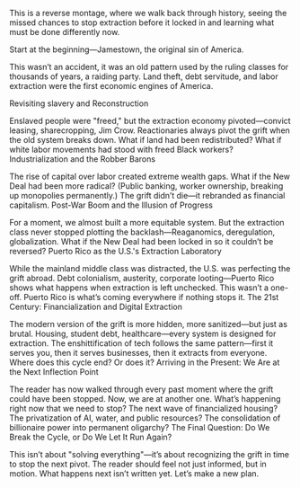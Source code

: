 This is a reverse montage, where we walk back through history, seeing the missed chances to stop extraction before it locked in and learning what must be done differently now.

Start at the beginning—Jamestown, the original sin of America.

This wasn’t an accident, it was an old pattern used by the ruling classes for thousands of years, a raiding party.
Land theft, debt servitude, and labor extraction were the first economic engines of America.

Revisiting slavery and Reconstruction

Enslaved people were "freed," but the extraction economy pivoted—convict leasing, sharecropping, Jim Crow.
Reactionaries always pivot the grift when the old system breaks down.
What if land had been redistributed? What if white labor movements had stood with freed Black workers?
Industrialization and the Robber Barons

The rise of capital over labor created extreme wealth gaps.
What if the New Deal had been more radical? (Public banking, worker ownership, breaking up monopolies permanently.)
The grift didn’t die—it rebranded as financial capitalism.
Post-War Boom and the Illusion of Progress

For a moment, we almost built a more equitable system.
But the extraction class never stopped plotting the backlash—Reaganomics, deregulation, globalization.
What if the New Deal had been locked in so it couldn’t be reversed?
Puerto Rico as the U.S.'s Extraction Laboratory

While the mainland middle class was distracted, the U.S. was perfecting the grift abroad.
Debt colonialism, austerity, corporate looting—Puerto Rico shows what happens when extraction is left unchecked.
This wasn’t a one-off. Puerto Rico is what’s coming everywhere if nothing stops it.
The 21st Century: Financialization and Digital Extraction

The modern version of the grift is more hidden, more sanitized—but just as brutal.
Housing, student debt, healthcare—every system is designed for extraction.
The enshittification of tech follows the same pattern—first it serves you, then it serves businesses, then it extracts from everyone.
Where does this cycle end? Or does it?
Arriving in the Present: We Are at the Next Inflection Point

The reader has now walked through every past moment where the grift could have been stopped.
Now, we are at another one.
What’s happening right now that we need to stop?
The next wave of financialized housing?
The privatization of AI, water, and public resources?
The consolidation of billionaire power into permanent oligarchy?
The Final Question: Do We Break the Cycle, or Do We Let It Run Again?

This isn’t about "solving everything"—it’s about recognizing the grift in time to stop the next pivot.
The reader should feel not just informed, but in motion.
What happens next isn’t written yet.
Let’s make a new plan.
